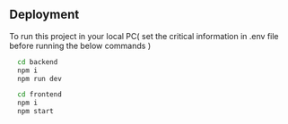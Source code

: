 
## Deployment

To run this project in your local PC( set the critical information in .env file before running the below commands ) 
```bash  
  cd backend
  npm i
  npm run dev
```


```bash  
  cd frontend
  npm i
  npm start
```


